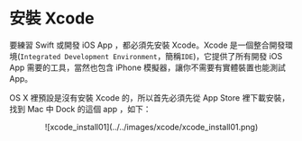 # 安裝 Xcode

要練習 Swift 或開發 iOS App ，都必須先安裝 Xcode。Xcode 是一個整合開發環境(`Integrated Development Environment`，簡稱`IDE`)，它提供了所有開發 iOS App 需要的工具，當然也包含 iPhone 模擬器，讓你不需要有實體裝置也能測試 App。

OS X 裡預設是沒有安裝 Xcode 的，所以首先必須先從 App Store 裡下載安裝，找到 Mac 中 Dock 的這個 app ，如下：

<center>
![xcode_install01](../../images/xcode/xcode_install01.png)
</center>







